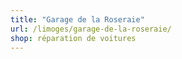 ```yaml
---
title: "Garage de la Roseraie"
url: /limoges/garage-de-la-roseraie/
shop: réparation de voitures
---
```

